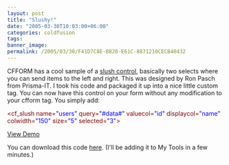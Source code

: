 ```yaml
---
layout: post
title: "Slushy!"
date: "2005-03-30T10:03:00+06:00"
categories: coldfusion 
tags: 
banner_image: 
permalink: /2005/03/30/F41D7C8E-0820-E61C-8871210CECB40432
---
```


CFFORM has a cool sample of a <a href="http://www.cfform.com/invoke.cfm?objectid=D5DDF18D-4E22-1671-5C01F17329A328C7&method=full">slush control</a>, basically two selects where you can send items to the left and right. This was designed by Ron Pasch from Prisma-IT. I took his code and packaged it up into a nice little custom tag. You can now have this control on your form without any modification to your cfform tag. You simply add:

<div class="code"><FONT COLOR=MAROON>&lt;cf_slush name=<FONT COLOR=BLUE>"users"</FONT> query=<FONT COLOR=BLUE>"#data#"</FONT> valuecol=<FONT COLOR=BLUE>"id"</FONT> displaycol=<FONT COLOR=BLUE>"name"</FONT> colwidth=<FONT COLOR=BLUE>"150"</FONT> size=<FONT COLOR=BLUE>"5"</FONT> selected=<FONT COLOR=BLUE>"3"</FONT>&gt;</FONT></div>

<a href="javascript:void(1)" onclick="javascript:window.open('http://ray.camdenfamily.com/demos/test_slush.cfm','slush','width=600,height=500');">View Demo</a>

You can download this code <a href="http://ray.camdenfamily.com/downloads/slush.zip">here</a>. (I'll be adding it to My Tools in a few minutes.)